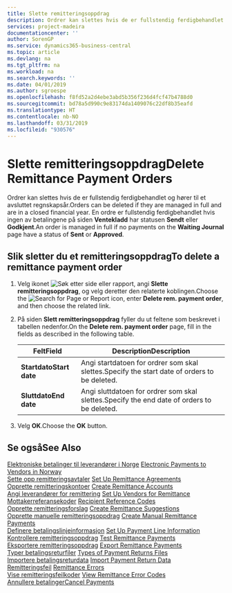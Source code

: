 ```yaml
---
title: Slette remitteringsoppdrag
description: Ordrer kan slettes hvis de er fullstendig ferdigbehandlet og hører til et avsluttet regnskapsår. En ordre er fullstendig ferdigbehandlet hvis ingen av betalingene på siden Ventekladd har statusen Sendt eller Godkjent.
services: project-madeira
documentationcenter: ''
author: SorenGP
ms.service: dynamics365-business-central
ms.topic: article
ms.devlang: na
ms.tgt_pltfrm: na
ms.workload: na
ms.search.keywords: ''
ms.date: 04/01/2019
ms.author: sgroespe
ms.openlocfilehash: f8fd52a2d4ebe3abd5b356f236d4fcf47b4788d0
ms.sourcegitcommit: bd78a5d990c9e83174da1409076c22df8b35eafd
ms.translationtype: HT
ms.contentlocale: nb-NO
ms.lasthandoff: 03/31/2019
ms.locfileid: "930576"
---
```

# <a name="delete-remittance-payment-orders"></a><span data-ttu-id="0c05c-104">Slette remitteringsoppdrag</span><span class="sxs-lookup"><span data-stu-id="0c05c-104">Delete Remittance Payment Orders</span></span>
<span data-ttu-id="0c05c-105">Ordrer kan slettes hvis de er fullstendig ferdigbehandlet og hører til et avsluttet regnskapsår.</span><span class="sxs-lookup"><span data-stu-id="0c05c-105">Orders can be deleted if they are managed in full and are in a closed financial year.</span></span> <span data-ttu-id="0c05c-106">En ordre er fullstendig ferdigbehandlet hvis ingen av betalingene på siden **Ventekladd** har statusen **Sendt** eller **Godkjent**.</span><span class="sxs-lookup"><span data-stu-id="0c05c-106">An order is managed in full if no payments on the **Waiting Journal** page have a status of **Sent** or **Approved**.</span></span>  

## <a name="to-delete-a-remittance-payment-order"></a><span data-ttu-id="0c05c-107">Slik sletter du et remitteringsoppdrag</span><span class="sxs-lookup"><span data-stu-id="0c05c-107">To delete a remittance payment order</span></span>  

1.  <span data-ttu-id="0c05c-108">Velg ikonet ![Søk etter side eller rapport](../../media/ui-search/search_small.png "Søk etter side eller rapport"), angi **Slette remitteringsoppdrag**, og velg deretter den relaterte koblingen.</span><span class="sxs-lookup"><span data-stu-id="0c05c-108">Choose the ![Search for Page or Report](../../media/ui-search/search_small.png "Search for Page or Report icon") icon, enter **Delete rem. payment order**, and then choose the related link.</span></span>  
2.  <span data-ttu-id="0c05c-109">På siden **Slett remitteringsoppdrag** fyller du ut feltene som beskrevet i tabellen nedenfor.</span><span class="sxs-lookup"><span data-stu-id="0c05c-109">On the **Delete rem. payment order** page, fill in the fields as described in the following table.</span></span>  

    |<span data-ttu-id="0c05c-110">Felt</span><span class="sxs-lookup"><span data-stu-id="0c05c-110">Field</span></span>|<span data-ttu-id="0c05c-111">Description</span><span class="sxs-lookup"><span data-stu-id="0c05c-111">Description</span></span>|  
    |---------------------------------|---------------------------------------|  
    |<span data-ttu-id="0c05c-112">**Startdato**</span><span class="sxs-lookup"><span data-stu-id="0c05c-112">**Start date**</span></span>|<span data-ttu-id="0c05c-113">Angi startdatoen for ordrer som skal slettes.</span><span class="sxs-lookup"><span data-stu-id="0c05c-113">Specify the start date of orders to be deleted.</span></span>|  
    |<span data-ttu-id="0c05c-114">**Sluttdato**</span><span class="sxs-lookup"><span data-stu-id="0c05c-114">**End date**</span></span>|<span data-ttu-id="0c05c-115">Angi sluttdatoen for ordrer som skal slettes.</span><span class="sxs-lookup"><span data-stu-id="0c05c-115">Specify the end date of orders to be deleted.</span></span>|  

3.  <span data-ttu-id="0c05c-116">Velg **OK**.</span><span class="sxs-lookup"><span data-stu-id="0c05c-116">Choose the **OK** button.</span></span>  

## <a name="see-also"></a><span data-ttu-id="0c05c-117">Se også</span><span class="sxs-lookup"><span data-stu-id="0c05c-117">See Also</span></span>  
 <span data-ttu-id="0c05c-118">[Elektroniske betalinger til leverandører i Norge](electronic-payments-to-vendors-in-norway.md) </span><span class="sxs-lookup"><span data-stu-id="0c05c-118">[Electronic Payments to Vendors in Norway](electronic-payments-to-vendors-in-norway.md) </span></span>  
 <span data-ttu-id="0c05c-119">[Sette opp remitteringsavtaler](how-to-set-up-remittance-agreements.md) </span><span class="sxs-lookup"><span data-stu-id="0c05c-119">[Set Up Remittance Agreements](how-to-set-up-remittance-agreements.md) </span></span>  
 <span data-ttu-id="0c05c-120">[Opprette remitteringskontoer](how-to-create-remittance-accounts.md) </span><span class="sxs-lookup"><span data-stu-id="0c05c-120">[Create Remittance Accounts](how-to-create-remittance-accounts.md) </span></span>  
 <span data-ttu-id="0c05c-121">[Angi leverandører for remittering](how-to-set-up-vendors-for-remittance.md) </span><span class="sxs-lookup"><span data-stu-id="0c05c-121">[Set Up Vendors for Remittance](how-to-set-up-vendors-for-remittance.md) </span></span>  
 <span data-ttu-id="0c05c-122">[Mottakerreferansekoder](recipient-reference-codes.md) </span><span class="sxs-lookup"><span data-stu-id="0c05c-122">[Recipient Reference Codes](recipient-reference-codes.md) </span></span>  
 <span data-ttu-id="0c05c-123">[Opprette remitteringsforslag](how-to-create-remittance-suggestions.md) </span><span class="sxs-lookup"><span data-stu-id="0c05c-123">[Create Remittance Suggestions](how-to-create-remittance-suggestions.md) </span></span>  
 <span data-ttu-id="0c05c-124">[Opprette manuelle remitteringsoppdrag](how-to-create-manual-remittance-payments.md) </span><span class="sxs-lookup"><span data-stu-id="0c05c-124">[Create Manual Remittance Payments](how-to-create-manual-remittance-payments.md) </span></span>  
 <span data-ttu-id="0c05c-125">[Definere betalingslinjeinformasjon](how-to-set-up-payment-line-information.md) </span><span class="sxs-lookup"><span data-stu-id="0c05c-125">[Set Up Payment Line Information](how-to-set-up-payment-line-information.md) </span></span>  
 <span data-ttu-id="0c05c-126">[Kontrollere remitteringsoppdrag](how-to-test-remittance-payments.md) </span><span class="sxs-lookup"><span data-stu-id="0c05c-126">[Test Remittance Payments](how-to-test-remittance-payments.md) </span></span>  
 <span data-ttu-id="0c05c-127">[Eksportere remitteringsoppdrag](how-to-export-remittance-payments.md) </span><span class="sxs-lookup"><span data-stu-id="0c05c-127">[Export Remittance Payments](how-to-export-remittance-payments.md) </span></span>  
 <span data-ttu-id="0c05c-128">[Typer betalingsreturfiler](types-of-payment-returns-files.md) </span><span class="sxs-lookup"><span data-stu-id="0c05c-128">[Types of Payment Returns Files](types-of-payment-returns-files.md) </span></span>  
 <span data-ttu-id="0c05c-129">[Importere betalingsreturdata](how-to-import-payment-return-data.md) </span><span class="sxs-lookup"><span data-stu-id="0c05c-129">[Import Payment Return Data](how-to-import-payment-return-data.md) </span></span>  
 <span data-ttu-id="0c05c-130">[Remitteringsfeil](remittance-errors.md) </span><span class="sxs-lookup"><span data-stu-id="0c05c-130">[Remittance Errors](remittance-errors.md) </span></span>  
 <span data-ttu-id="0c05c-131">[Vise remitteringsfeilkoder](how-to-view-remittance-error-codes.md) </span><span class="sxs-lookup"><span data-stu-id="0c05c-131">[View Remittance Error Codes](how-to-view-remittance-error-codes.md) </span></span>  
 [<span data-ttu-id="0c05c-132">Annullere betalinger</span><span class="sxs-lookup"><span data-stu-id="0c05c-132">Cancel Payments</span></span>](how-to-cancel-payments.md)
